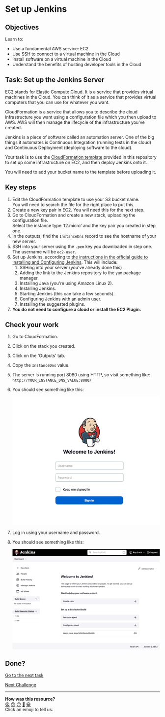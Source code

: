 # Set up Jenkins

## Objectives

Learn to:
- Use a fundamental AWS service: EC2
- Use SSH to connect to a virtual machine in the Cloud
- Install software on a virtual machine in the Cloud
- Understand the benefits of hosting developer tools in the Cloud

## Task: Set up the Jenkins Server

EC2 stands for Elastic Compute Cloud. It is a service that provides virtual
machines in the Cloud. You can think of it as a service that provides virtual
computers that you can use for whatever you want.

CloudFormation is a service that allows you to describe the cloud infrastructure
you want using a configuration file which you then upload to AWS. AWS will then
manage the lifecycle of the infrastructure you've created.

Jenkins is a piece of software called an automation server. One of the big
things it automates is Continuous Integration (running tests in the cloud) and
Continuous Deployment (deploying software to the cloud).

Your task is to use the [CloudFormation
template](resources/deploy_ec2_network_v1.json) provided in this repository to
set up some infrastructure on EC2, and then deploy Jenkins onto it.

You will need to add your bucket name to the template before uploading it.

## Key steps

1. Edit the CloudFormation template to use your S3 bucket name.  
   You will need to search the file for the right place to put this.
2. Create a new key pair in EC2. You will need this for the next step.
3. Go to CloudFormation and create a new stack, uploading the configuration file.  
   Select the instance type 't2.micro' and the key pair you created in step one.
4. In the outputs, find the `InstanceDns` record to see the hostname of your
   new server.
5. SSH into your server using the `.pem` key you downloaded in step one. The
   username will be `ec2-user`.
6. Set up Jenkins, according to [the instructions in the official guide to
   Installing and Configuring
   Jenkins](https://www.jenkins.io/doc/tutorials/tutorial-for-installing-jenkins-on-AWS/#installing-and-configuring-jenkins). This will include:
   1. SSHing into your server (you've already done this)
   2. Adding the link to the Jenkins repository to the `yum` package manager.
   3. Installing Java (you're using Amazon Linux 2).
   4. Installing Jenkins.
   5. Starting Jenkins (this can take a few seconds).
   6. Configuring Jenkins with an admin user.
   7. Installing the suggested plugins.
7. **You do not need to configure a cloud or install the EC2 Plugin.**

## Check your work

1. Go to CloudFormation.
2. Click on the stack you created.
3. Click on the 'Outputs' tab.
4. Copy the `InstanceDns` value.
5. The server is running port 8080 using HTTP, so visit something like:  
   `http://YOUR_INSTANCE_DNS_VALUE:8080/`
6. You should see something like this:  

   ![A screenshot showing the Jenkins welcome screen](assets/jenkins_installed.png)

7. Log in using your username and password.
8. You should see something like this:  

   ![A screenshot showing the Jenkins dashboard](assets/jenkins_dashboard.png)

## Done?

[Go to the next task](03_set_up_pipeline.md)


[Next Challenge](03_set_up_pipeline.md)

<!-- BEGIN GENERATED SECTION DO NOT EDIT -->

---

**How was this resource?**  
[😫](https://airtable.com/shrUJ3t7KLMqVRFKR?prefill_Repository=makersacademy%2Fserverless-cicd&prefill_File=02_set_up_jenkins.md&prefill_Sentiment=😫) [😕](https://airtable.com/shrUJ3t7KLMqVRFKR?prefill_Repository=makersacademy%2Fserverless-cicd&prefill_File=02_set_up_jenkins.md&prefill_Sentiment=😕) [😐](https://airtable.com/shrUJ3t7KLMqVRFKR?prefill_Repository=makersacademy%2Fserverless-cicd&prefill_File=02_set_up_jenkins.md&prefill_Sentiment=😐) [🙂](https://airtable.com/shrUJ3t7KLMqVRFKR?prefill_Repository=makersacademy%2Fserverless-cicd&prefill_File=02_set_up_jenkins.md&prefill_Sentiment=🙂) [😀](https://airtable.com/shrUJ3t7KLMqVRFKR?prefill_Repository=makersacademy%2Fserverless-cicd&prefill_File=02_set_up_jenkins.md&prefill_Sentiment=😀)  
Click an emoji to tell us.

<!-- END GENERATED SECTION DO NOT EDIT -->
